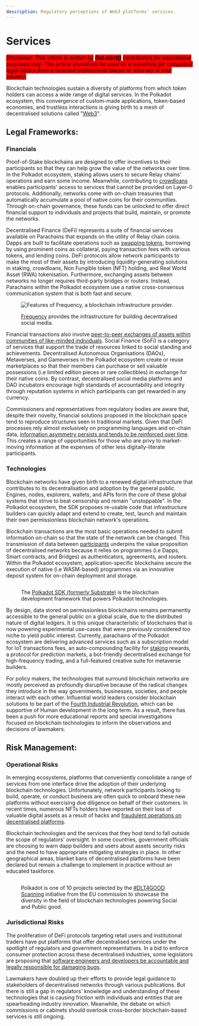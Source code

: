 ```yaml
---
description: Regulatory perceptions of Web3 platforms' services.
---
```


# Services

_<mark style="background-color:red;">Disclaimer: This article is written by</mark> <mark style="background-color:red;"></mark><mark style="background-color:red;">**Dot.alert()**</mark> <mark style="background-color:red;"></mark><mark style="background-color:red;">contributors for educational purposes only. This article should not be used as a substitute for competent legal advice from a licensed professional lawyer or attorney in your country.</mark>_



Blockchain technologies sustain a diversity of platforms from which token holders can access a wide range of digital services. In the Polkadot ecosystem, this convergence of custom-made applications, token-based economies, and trustless interactions is giving birth to a mesh of decentralised solutions called "[Web3](https://gavofyork.medium.com/why-we-need-web-3-0-5da4f2bf95ab)".



## Legal Frameworks:&#x20;

### Financials

Proof-of-Stake blockchains are designed to offer incentives to their participants so that they can help grow the value of the networks over time. In the Polkadot ecosystem, staking allows users to secure Relay chains' operations and earn some income. Meanwhile, contributing to [crowdloans](../../3.operations/crowdfunding/crowdloans.md) enables participants' access to services that cannot be provided on Layer-0 protocols. Additionally, networks come with on-chain treasuries that automatically accumulate a pool of native coins for their communities. Through on-chain governance, these funds can be unlocked to offer direct financial support to individuals and projects that build, maintain, or promote the networks.&#x20;

Decentralised Finance (DeFi) represents a suite of financial services available on Parachains that expands on the utility of Relay chain coins. Dapps are built to facilitate operations such as [swapping tokens](../../3.operations/swapping/pairs-availability.md), borrowing by using prominent coins as collateral, paying transaction fees with various tokens, and lending coins. DeFi protocols allow network participants to make the most of their assets by introducing liquidity-generating solutions in staking, crowdloans, Non Fungible token (NFT) holding, and Real World Asset (RWA) tokenisation.  Furthermore, exchanging assets between networks no longer requires third-party bridges or routers. Instead, Parachains within the Polkadot ecosystem use a native cross-consensus communication system that is both fast and secure.&#x20;

<figure><img src="../../../.gitbook/assets/R_PFrequency.JPG" alt="Features of Frequency, a blockchain infrastructure provider."><figcaption><p><a href="https://www.frequency.xyz/">Frequency</a> provides the infrastructure for building decentralised social media.</p></figcaption></figure>

Financial transactions also involve [peer-to-peer exchanges of assets within communities of like-minded individuals](https://anaelleltd.company/blog/2020/11/10/how-web-technologies-became-the-cornerstone-of-human-development-part-2/). Social Finance (SoFi) is a category of services that support the trade of resources linked to social standing and achievements. Decentralised Autonomous Organisations (DAOs), Metaverses, and Gameverses in the Polkadot ecosystem create or reuse marketplaces so that their members can purchase or sell valuable possessions (i.e limited edition pieces or rare collectibles) in exchange for their native coins. By contrast, decentralised social media platforms and DAO incubators encourage high standards of accountability and integrity through reputation systems in which participants can get rewarded in any currency.

Commissioners and representatives from regulatory bodies are aware that, despite their novelty, financial solutions proposed in the blockchain space tend to reproduce structures seen in traditional markets. Given that DeFi processes rely almost exclusively on programming languages and on-chain data, [information asymmetry persists and tends to be reinforced over time](https://www.sec.gov/news/statement/crenshaw-defi-20211109). This creates a range of opportunities for those who are privy to market-moving information at the expenses of other less digitally-literate participants.&#x20;

### Technologies

Blockchain networks have given birth to a renewed digital infrastructure that contributes to its decentralisation and adoption by the general public. Engines, nodes, explorers, wallets, and APIs form the core of these global systems that strive to beat censorship and remain "unstoppable". In the Polkadot ecosystem, the SDK proposes re-usable code that infrastructure builders can quickly adapt and extend to create, test, launch and maintain their own permissionless blockchain network's operations.&#x20;

Blockchain transactions are the most basic operations needed to submit information on-chain so that the state of the network can be changed. This transmission of data between [participants](../../3.operations/bidding/parachain-slot-lease.md) underpins the value proposition of decentralised networks because it relies on programmes (i.e Dapps, Smart contracts, and Bridges) as authenticators, agreements, and routers. Within the Polkadot ecosystem, application-specific blockchains secure the execution of native (i.e WASM-based) programmes via an innovative deposit system for on-chain deployment and storage.

<figure><img src="../../../.gitbook/assets/R_PSubstrate.JPG" alt=""><figcaption><p>The <a href="https://substrate.io/technology/future-proof/">Polkadot SDK (formerly Substrate)</a> is the blockchain development framework that powers Polkadot technologies.</p></figcaption></figure>

By design, data stored on permissionless blockchains remains permanently accessible to the general public on a global scale, due to the distributed nature of digital ledgers. It is this unique characteristic of blockchains that is now powering experimental use-cases that were previously considered too niche to yield public interest. Currently, parachains of the Polkadot ecosystem are delivering advanced services such as a subscription model for IoT transactions fees, an auto-compounding facility for [staking](../../3.operations/staking/) rewards, a protocol for prediction markets, a bot-friendly decentralised exchange for high-frequency trading, and a full-featured creative suite for metaverse builders.

For policy makers, the technologies that surround blockchain networks are mostly perceived as profoundly disruptive because of the radical changes they introduce in the way governments, businesses, societies, and people interact with each other.  Influential world leaders consider blockchain solutions to be part of the [Fourth Industrial Revolution](https://www.weforum.org/about/the-fourth-industrial-revolution-by-klaus-schwab), which can be supportive of Human development in the long term. As a result, there has been a push for more educational reports and special investigations focused on blockchain technologies to inform the observations and decisions of lawmakers.



## Risk Management:

### Operational Risks

In emerging ecosystems, platforms that conveniently consolidate a range of services from one interface drive the adoption of their underlying blockchain technologies. Unfortunately, network participants looking to build, operate, or conduct business are often quick to onboard these new platforms without exercising due diligence on behalf of their customers. In recent times, numerous NFTs holders have reported on their loss of valuable digital assets as a result of hacks and [fraudulent operations on decentralised platforms](https://www.justice.gov/usao-edny/pr/non-fungible-token-nft-developer-charged-multi-million-dollar-international-fraud).&#x20;

Blockchain technologies and the services that they host tend to fall outside the scope of regulators' oversight. In some countries, government officials are choosing to warn dapp builders and users about assets security risks and the need to have appropriate mitigating strategies in place. In other geographical areas, blanket bans of decentralised platforms have been declared but remain a challenge to implement in practice without an educated taskforce.&#x20;

<figure><img src="../../../.gitbook/assets/R_PDOTEU.JPG" alt=""><figcaption><p>Polkadot is one of 10 projects selected by the <a href="https://knowledge4policy.ec.europa.eu/foresight/topic/dlt4good-scanning_en">#DLT4GOOD Scanning</a> initiative from the EU commission to showcase the diversity in the field of blockchain technologies powering Social and Public good.</p></figcaption></figure>

### Jurisdictional Risks

The proliferation of DeFi protocols targeting retail users and institutional traders have put platforms that offer decentralised services under the spotlight of regulators and government representatives. In a bid to enforce consumer protection across these decentralised industries, some legislators are proposing that [software engineers and developers be accountable and legally responsible for damaging bugs](https://www.linkedin.com/pulse/how-commission-set-out-torpedo-web3-without-even-realizing-?trk=public\_post-content\_share-article).&#x20;

Lawmakers have doubled up their efforts to provide legal guidance to stakeholders of decentralised networks through various publications. But there is still a gap in regulators' knowledge and understanding of these technologies that is causing friction with individuals and entities that are spearheading industry innovation. Meanwhile, the debate on which commissions or cabinets should overlook cross-border blockchain-based services is still ongoing.

